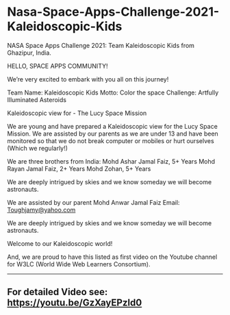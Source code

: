 # Nasa-Space-Apps-Challenge-2021-Kaleidoscopic-Kids
NASA Space Apps Challenge 2021: Team Kaleidoscopic Kids from Ghazipur, India.


HELLO, SPACE APPS COMMUNITY!

We’re very excited to embark with you all on this journey!

Team Name: Kaleidoscopic Kids
Motto: Color the space
Challenge: Artfully Illuminated Asteroids

Kaleidoscopic view for - The Lucy Space Mission

We are young and have prepared a Kaleidoscopic view for the Lucy Space Mission. We are assisted by our parents as we are under 13 and have been monitored so that we do not break computer or mobiles or hurt ourselves (Which we regularly!)

We are three brothers from India:
Mohd Ashar Jamal Faiz, 5+ Years
Mohd Rayan Jamal Faiz, 2+ Years
Mohd Zohan, 5+ Years

We are deeply intrigued by skies and we know someday we will become astronauts.

We are assisted by our parent Mohd Anwar Jamal Faiz
Email: Toughjamy@yahoo.com


We are deeply intrigued by skies and we know someday we will become astronauts.

Welcome to our Kaleidoscopic world!

And, we are proud to have this listed as first video on the Youtube channel for W3LC (World Wide Web Learners Consortium).

---------------------------------------------------------------------------------------
For detailed Video see: https://youtu.be/GzXayEPzld0
---------------------------------------------------------------------------------------

